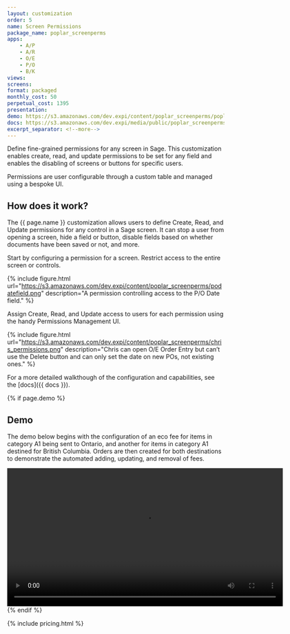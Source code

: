 ```yaml
---
layout: customization
order: 5
name: Screen Permissions
package_name: poplar_screenperms
apps:
    - A/P
    - A/R
    - O/E
    - P/O
    - B/K
views:
screens:
format: packaged
monthly_cost: 50
perpetual_cost: 1395
presentation: 
demo: https://s3.amazonaws.com/dev.expi/content/poplar_screenperms/poplar_screenperms.mp4
docs: https://s3.amazonaws.com/dev.expi/media/public/poplar_screenperms-1.0.6/docs/index.html
excerpt_separator: <!--more-->
---
```


Define fine-grained permissions for any screen in Sage.  This customization 
enables create, read, and update permissions to be set for any field and
enables the disabling of screens or buttons for specific users.

Permissions are user configurable through a custom table and managed using
a bespoke UI.
<!--more-->

## How does it work?

The {{ page.name }} customization allows users to define Create, Read,
and Update permissions for any control in a Sage screen. It can stop
a user from opening a screen, hide a field or button, disable fields based
on whether documents have been saved or not, and more.

Start by configuring a permission for a screen. Restrict access to the
entire screen or controls.

{% include figure.html url="https://s3.amazonaws.com/dev.expi/content/poplar_screenperms/podatefield.png" 
                      description="A permission controlling access to the P/O Date field." %}

Assign Create, Read, and Update access to users for each permission using
the handy Permissions Management UI.

{% include figure.html url="https://s3.amazonaws.com/dev.expi/content/poplar_screenperms/chris_permissions.png" 
                      description="Chris can open O/E Order Entry but can’t use the Delete button and can only set the date on new POs, not existing ones." %}

For a more detailed walkthough of the configuration and capabilities,
see the [docs]({{ docs }}).

{% if page.demo %}
## Demo

The demo below begins with the configuration of an eco fee for items in 
category A1 being sent to Ontario, and another for items in category A1 
destined for British Columbia.  Orders are then created for both destinations
to demonstrate the automated adding, updating, and removal of fees.

<video width="640" controls>
  <source src="{{ page.demo }}" type="video/mp4">
  Your browser doesn't support the video tag.
</video>
{% endif %}

{% include pricing.html %}
